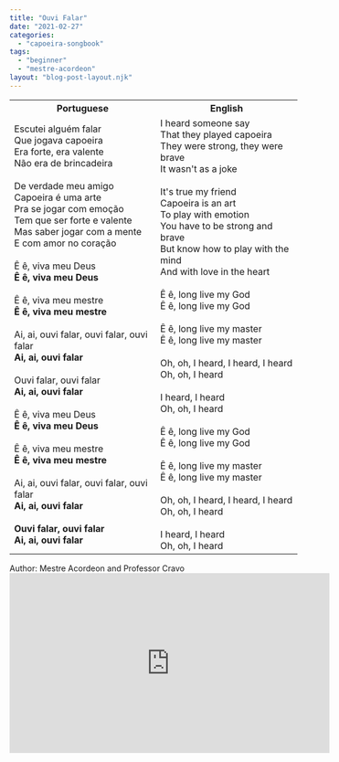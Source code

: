```yaml
---
title: "Ouvi Falar"
date: "2021-02-27"
categories: 
  - "capoeira-songbook"
tags: 
  - "beginner"
  - "mestre-acordeon"
layout: "blog-post-layout.njk"
---
```


<table class="capoeira-table">
    <tr class="header-row">
        <th>Portuguese</th>
        <th>English</th>
    </tr>
    <tr>
        <td>Escutei alguém falar<br>
        Que jogava capoeira<br>
        Era forte, era valente<br>
        Não era de brincadeira<br>
        <br>
        De verdade meu amigo<br>
        Capoeira é uma arte<br>
        Pra se jogar com emoção<br>
        Tem que ser forte e valente<br>
        Mas saber jogar com a mente<br>
        E com amor no coração<br>
        <br>
        Ê ê, viva meu Deus<br>
        <strong>Ê ê, viva meu Deus</strong><br>
        <br>
        Ê ê, viva meu mestre<br>
        <strong>Ê ê, viva meu mestre</strong><br>
        <br>
        Ai, ai, ouvi falar, ouvi falar, ouvi falar<br>
        <strong>Ai, ai, ouvi falar</strong><br>
        <br>
        Ouvi falar, ouvi falar<br>
        <strong>Ai, ai, ouvi falar</strong><br>
        <br>
        Ê ê, viva meu Deus<br>
        <strong>Ê ê, viva meu Deus</strong><br>
        <br>
        Ê ê, viva meu mestre<br>
        <strong>Ê ê, viva meu mestre</strong><br>
        <br>
        Ai, ai, ouvi falar, ouvi falar, ouvi falar<br>
        <strong>Ai, ai, ouvi falar</strong><br>
        <br>
        <strong>Ouvi falar, ouvi falar<br>
        Ai, ai, ouvi falar</strong></td>
        <td>I heard someone say<br>
        That they played capoeira<br>
        They were strong, they were brave<br>
        It wasn't as a joke<br>
        <br>
        It's true my friend<br>
        Capoeira is an art<br>
        To play with emotion<br>
        You have to be strong and brave<br>
        But know how to play with the mind<br>
        And with love in the heart<br>
        <br>
        Ê ê, long live my God<br>
        Ê ê, long live my God<br>
        <br>
        Ê ê, long live my master<br>
        Ê ê, long live my master<br>
        <br>
        Oh, oh, I heard, I heard, I heard<br>
        Oh, oh, I heard<br>
        <br>
        I heard, I heard<br>
        Oh, oh, I heard<br>
        <br>
        Ê ê, long live my God<br>
        Ê ê, long live my God<br>
        <br>
        Ê ê, long live my master<br>
        Ê ê, long live my master<br>
        <br>
        Oh, oh, I heard, I heard, I heard<br>
        Oh, oh, I heard<br>
        <br>
        I heard, I heard<br>
        Oh, oh, I heard</td>
    </tr>
</table>

<figcaption>
Author: Mestre Acordeon and Professor Cravo
</figcaption>

<iframe width="560" height="315" src="https://www.youtube.com/embed/CAvjrant_Do" title="YouTube video player" frameborder="0" allow="accelerometer; autoplay; clipboard-write; encrypted-media; gyroscope; picture-in-picture" allowfullscreen></iframe>